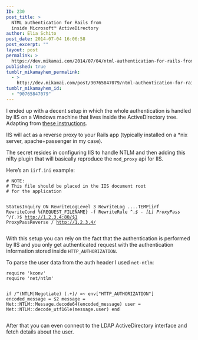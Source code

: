 ```yaml
---
ID: 230
post_title: >
  NTML authentication for Rails from
  inside Microsoft™ ActiveDirectory
author: Elia Schito
post_date: 2014-07-04 16:06:58
post_excerpt: ""
layout: post
permalink: >
  https://dev.mikamai.com/2014/07/04/ntml-authentication-for-rails-from-inside/
published: true
tumblr_mikamayhem_permalink:
  - >
    http://dev.mikamai.com/post/90765847079/ntml-authentication-for-rails-from-inside
tumblr_mikamayhem_id:
  - "90765847079"
---
```

<p>I ended up with a decent setup in which the whole authentication is handled by IIS on a Windows machine that lives inside the ActiveDirectory tree. Adapting from <a href="http://blog.trekforth.com/2011/06/installing-spree-on-windows-2003-server.html">these instructions</a>.</p>

<p>IIS will act as a reverse proxy to your Rails app (typically installed on a *nix server, apache+passenger in my case).</p>

<p>The secret resides in configuring IIS to handle NTLM and then adding this nifty plugin that will basically reproduce the <code>mod_proxy</code> api for IIS.</p>

<p>Here&rsquo;s an <code>iirf.ini</code> example:</p>
    <pre><code class="apache"># NOTE: 
# This file should be placed in the IIS document root 
# for the application

StatusInquiry ON
RewriteLogLevel 3
RewriteLog ....TEMPiirf
RewriteCond %{REQUEST_FILENAME} -f
RewriteRule ^.*$ - [L]
ProxyPass ^/(.*)$ <a href="http://1.2.3.4:80/%241">http://1.2.3.4:80/$1</a>
ProxyPassReverse / <a href="http://1.2.3.4/">http://1.2.3.4/</a>
</code></pre>

<p>With this setup you can rely on the fact that the authentication is performed by IIS and you only get authenticated request with the authentication information stored inside <code>HTTP_AUTHORIZATION</code>.</p>

<p>To parse the user data from the auth header I used <code>net-ntlm</code>:</p>
    <pre><code class="ruby">require 'kconv'
require 'net/ntlm'

if /^(NTLM|Negotiate) (.+)/ =~ env["HTTP_AUTHORIZATION"]
  encoded_message = $2
  message = Net::NTLM::Message.decode64(encoded_message)
  user = Net::NTLM::decode_utf16le(message.user)
end
</code></pre>

<p>After that you can even connect to the LDAP ActiveDirectory interface and fetch details about the user.</p>